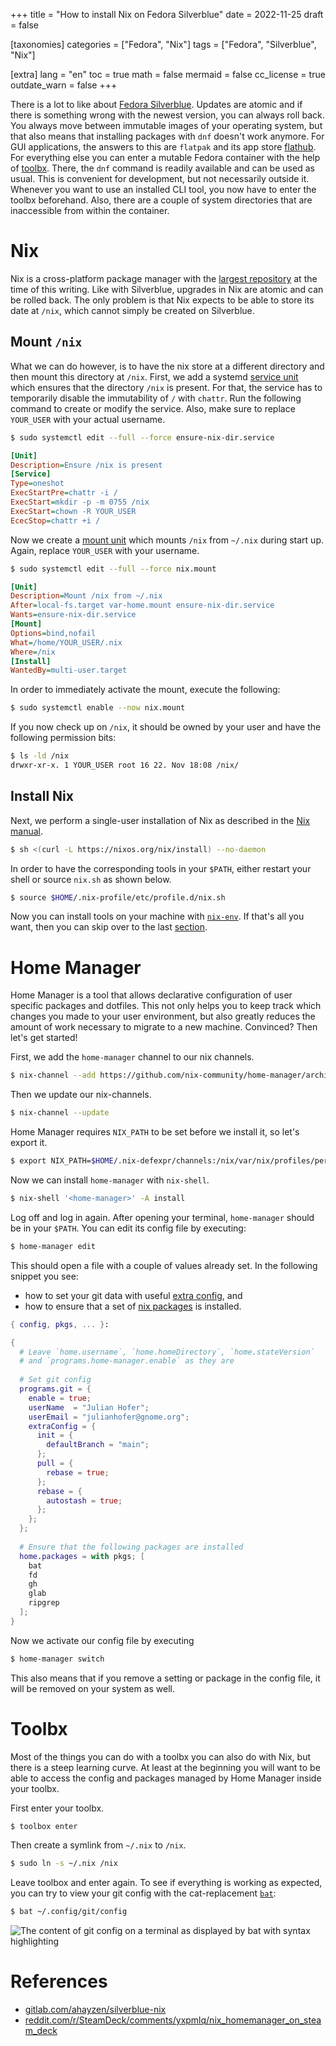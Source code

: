 +++
title = "How to install Nix on Fedora Silverblue"
date = 2022-11-25
draft = false

[taxonomies]
categories = ["Fedora", "Nix"]
tags = ["Fedora", "Silverblue", "Nix"]

[extra]
lang = "en"
toc = true
math = false
mermaid = false
cc_license = true
outdate_warn = false
+++

There is a lot to like about [Fedora Silverblue](https://docs.fedoraproject.org/en-US/fedora-silverblue/).
Updates are atomic and if there is something wrong with the newest version, you can always roll back.
You always move between immutable images of your operating system, but that also means that installing packages with `dnf` doesn't work anymore.
For GUI applications, the answers to this are `flatpak` and its app store [flathub](https://flathub.org/home).
For everything else you can enter a mutable Fedora container with the help of [toolbx](https://containertoolbx.org/).
There, the `dnf` command is readily available and can be used as usual.
This is convenient for development, but not necessarily outside it.
Whenever you want to use an installed CLI tool, you now have to enter the toolbx beforehand.
Also, there are a couple of system directories that are inaccessible from within the container.
 
# Nix

Nix is a cross-platform package manager with the [largest repository](https://repology.org/repositories/statistics/total) at the time of this writing.
Like with Silverblue, upgrades in Nix are atomic and can be rolled back.
The only problem is that Nix expects to be able to store its date at `/nix`, which cannot simply be created on Silverblue.

## Mount `/nix`

What we can do however, is to have the nix store at a different directory and then mount this directory at `/nix`.
First, we add a systemd [service unit](https://www.freedesktop.org/software/systemd/man/systemd.service.html) which ensures that the directory `/nix` is present.
For that, the service has to temporarily disable the immutability of `/` with `chattr`.
Run the following command to create or modify the service.
Also, make sure to replace `YOUR_USER` with your actual username. 

```bash
$ sudo systemctl edit --full --force ensure-nix-dir.service
```


```ini
[Unit]
Description=Ensure /nix is present
[Service]
Type=oneshot
ExecStartPre=chattr -i /
ExecStart=mkdir -p -m 0755 /nix
ExecStart=chown -R YOUR_USER
EcecStop=chattr +i /
```

Now we create a [mount unit](https://www.freedesktop.org/software/systemd/man/systemd.mount.html) which mounts `/nix` from `~/.nix` during start up.
Again, replace `YOUR_USER` with your username.


```bash
$ sudo systemctl edit --full --force nix.mount
```

```ini
[Unit]
Description=Mount /nix from ~/.nix
After=local-fs.target var-home.mount ensure-nix-dir.service
Wants=ensure-nix-dir.service
[Mount]
Options=bind,nofail
What=/home/YOUR_USER/.nix
Where=/nix
[Install]
WantedBy=multi-user.target
```

In order to immediately activate the mount, execute the following:

```bash
$ sudo systemctl enable --now nix.mount
```

If you now check up on `/nix`, it should be owned by your user and have the following permission bits:

```bash
$ ls -ld /nix
drwxr-xr-x. 1 YOUR_USER root 16 22. Nov 18:08 /nix/
```

## Install Nix

Next, we perform a single-user installation of Nix as described in the [Nix manual](https://nixos.org/manual/nix/stable/installation/installing-binary.html#single-user-installation).

```bash
$ sh <(curl -L https://nixos.org/nix/install) --no-daemon
```

In order to have the corresponding tools in your `$PATH`, either restart your shell or source `nix.sh` as shown below.

```bash
$ source $HOME/.nix-profile/etc/profile.d/nix.sh
```

Now you can install tools on your machine with [`nix-env`](https://nixos.org/manual/nix/stable/command-ref/nix-env.html).
If that's all you want, then you can skip over to the last [section](./#toolbx).

# Home Manager

Home Manager is a tool that allows declarative configuration of user specific packages and dotfiles.
This not only helps you to keep track which changes you made to your user environment, but also greatly reduces the amount of work necessary to migrate to a new machine.
Convinced?
Then let's get started!

First, we add the `home-manager` channel to our nix channels.

```bash
$ nix-channel --add https://github.com/nix-community/home-manager/archive/master.tar.gz home-manager
```

Then we update our nix-channels.

```bash
$ nix-channel --update
```

Home Manager requires `NIX_PATH` to be set before we install it, so let's export it.

```bash
$ export NIX_PATH=$HOME/.nix-defexpr/channels:/nix/var/nix/profiles/per-user/root/channels${NIX_PATH:+:$NIX_PATH}
```

Now we can install `home-manager` with `nix-shell`.

```bash
$ nix-shell '<home-manager>' -A install
```

Log off and log in again.
After opening your terminal, `home-manager` should be in your `$PATH`.
You can edit its config file by executing:

```bash
$ home-manager edit
```

This should open a file with a couple of values already set.
In the following snippet you see:
- how to set your git data with useful [extra config](https://leosiddle.com/posts/2020/07/git-config-pull-rebase-autostash/), and
- how to ensure that a set of [nix packages](https://search.nixos.org/packages?channel=unstable) is installed.

```nix
{ config, pkgs, ... }:

{
  # Leave `home.username`, `home.homeDirectory`, `home.stateVersion`
  # and `programs.home-manager.enable` as they are 
  
  # Set git config 
  programs.git = {
    enable = true;
    userName  = "Julian Hofer";
    userEmail = "julianhofer@gnome.org";
    extraConfig = {
      init = {
        defaultBranch = "main";
      };
      pull = {
        rebase = true;
      };
      rebase = {
        autostash = true;
      };
    };
  };
  
  # Ensure that the following packages are installed
  home.packages = with pkgs; [
    bat
    fd
    gh
    glab
    ripgrep
  ];  
}
```

Now we activate our config file by executing

```bash
$ home-manager switch
```

This also means that if you remove a setting or package in the config file, it will be removed on your system as well.

# Toolbx

Most of the things you can do with a toolbx you can also do with Nix, but there is a steep learning curve.
At least at the beginning you will want to be able to access the config and packages managed by Home Manager inside your toolbx.

First enter your toolbx.
```bash
$ toolbox enter
```

Then create a symlink from `~/.nix` to `/nix`.

```bash
$ sudo ln -s ~/.nix /nix
```

Leave toolbox and enter again.
To see if everything is working as expected, you can try to view your git config with the cat-replacement [`bat`](https://github.com/sharkdp/bat#syntax-highlighting):

```bash
$ bat ~/.config/git/config
```


![The content of git config on a terminal as displayed by bat with syntax highlighting](/posts/01-silverblue-nix/bat-output.png)


# References

- [gitlab.com/ahayzen/silverblue-nix](https://gitlab.com/ahayzen/silverblue-nix)
- [reddit.com/r/SteamDeck/comments/yxpmlq/nix_homemanager_on_steam_deck](https://www.reddit.com/r/SteamDeck/comments/yxpmlq/nix_homemanager_on_steam_deck/)
